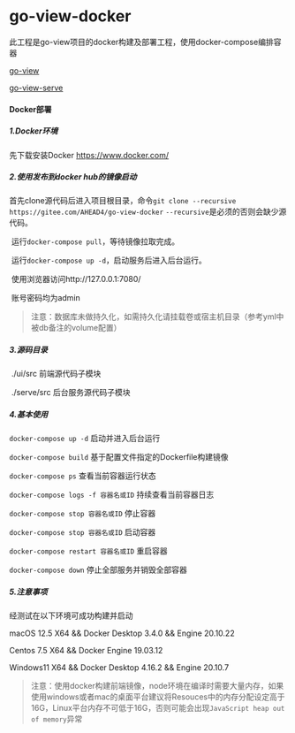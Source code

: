 # go-view-docker

此工程是go-view项目的docker构建及部署工程，使用docker-compose编排容器

[go-view](https://gitee.com/AHEAD4/go-view)

[go-view-serve](https://gitee.com/MTrun/go-view-serve)

#### Docker部署

##### 1.Docker环境
先下载安装Docker
https://www.docker.com/

##### 2.使用发布到docker hub的镜像启动

​	首先clone源代码后进入项目根目录，命令`git clone --recursive https://gitee.com/AHEAD4/go-view-docker`
        `--recursive`是必须的否则会缺少源代码。

​	运行`docker-compose pull`，等待镜像拉取完成。

​        运行`docker-compose up -d`，启动服务后进入后台运行。

​	使用浏览器访问http://127.0.0.1:7080/

​	账号密码均为admin

> ​	注意：数据库未做持久化，如需持久化请挂载卷或宿主机目录（参考yml中被db备注的volume配置）

##### 3.源码目录

​	./ui/src  前端源代码子模块

​	./serve/src 后台服务源代码子模块

##### 4.基本使用
`docker-compose up -d` 启动并进入后台运行

`docker-compose build` 基于配置文件指定的Dockerfile构建镜像

`docker-compose ps` 查看当前容器运行状态

`docker-compose logs -f 容器名或ID` 持续查看当前容器日志

`docker-compose stop 容器名或ID`  停止容器

`docker-compose stop 容器名或ID`  启动容器

`docker-compose restart 容器名或ID`  重启容器

`docker-compose down` 停止全部服务并销毁全部容器



##### 5.注意事项

经测试在以下环境可成功构建并启动

macOS 12.5 X64 && Docker Desktop 3.4.0 && Engine 20.10.22 

Centos 7.5 X64 && Docker Engine 19.03.12 

Windows11 X64 && Docker Desktop 4.16.2 && Engine 20.10.7

> 注意：使用docker构建前端镜像，node环境在编译时需要大量内存，如果使用windows或者mac的桌面平台建议将Resouces中的内存分配设定高于16G，Linux平台内存不可低于16G，否则可能会出现`JavaScript heap out of memory`异常